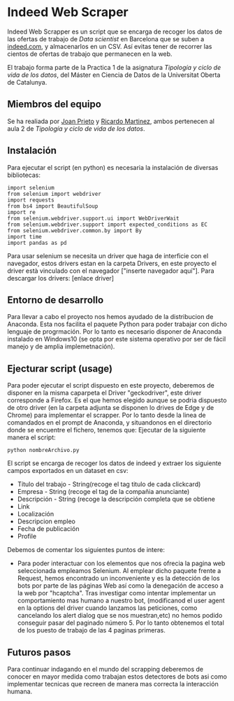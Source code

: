 # Indeed Web Scraper
Indeed Web Scrapper es un script que se encarga de recoger los datos de las ofertas de trabajo de _Data scientist_ en Barcelona que se suben a [indeed.com](https://es.indeed.com), y almacenarlos en un CSV. Así evitas tener de recorrer las cientos de ofertas de trabajo que permanecen en la web.

El trabajo forma parte de la Practica 1 de la asignatura _Tipología y ciclo de vida de los datos_, del Máster en Ciencia de Datos de la Universitat Oberta de Catalunya.

## Miembros del equipo

Se ha realiada por [Joan Prieto](https://github.com/joanPri) y [Ricardo Martinez](https://github.com/), ambos pertenecen al aula 2 de _Tipología y ciclo de vida de los datos_.

## Instalación

Para ejecutar el script (en python) es necesaria la instalación de diversas bibliotecas:

```
import selenium
from selenium import webdriver
import requests
from bs4 import BeautifulSoup
import re
from selenium.webdriver.support.ui import WebDriverWait
from selenium.webdriver.support import expected_conditions as EC
from selenium.webdriver.common.by import By
import time
import pandas as pd
```

Para usar selenium se necesita un driver que haga de interficie con el navegador, estos drivers estan en la carpeta Drivers, en este proyecto el driver està vinculado con el navegador ["inserte navegador aquí"].
Para descargar los drivers:
[enlace driver]

## Entorno de desarrollo
Para llevar a cabo el proyecto nos hemos ayudado de la distribucion de Anaconda. Esta nos facilita el paquete Python para poder trabajar con dicho lenguaje de progrmación.
Por lo tanto es necesario disponer de Anaconda instalado en Windows10 (se opta por este sistema operativo por ser de fácil manejo y de amplia implemetnación).

## Ejecturar script (usage)
Para poder ejecutar el script dispuesto en este proyecto, deberemos de disponer en la misma caparpeta el Driver "geckodriver", este driver corresponde a Firefox. Es el que hemos elegido aunque se podria dispuesto de otro driver (en la carpeta adjunta se disponen lo drives de Edge y de Chrome) para implementar el scrapper.
Por lo tanto desde la linea de comandados en el prompt de Anaconda, y situandonos en el directorio donde se encuentre el fichero, tenemos que:
Ejecutar de la siguiente manera el script:
```
python nombreArchivo.py
```
El script se encarga de recoger los datos de indeed y extraer los siguiente campos exportados en un dataset en csv:
- Título del trabajo - String(recoge el tag titulo de cada clickcard)
- Empresa - String (recoge el tag de la compañia anunciante)
- Descripción - String (recoge la descripción completa que se obtiene 
- Link
- Localización
- Descripcion empleo
- Fecha de publicación
- Profile

Debemos de comentar los siguientes puntos de intere:
- Para poder interactuar con los elementos que nos ofrecia la pagina web seleccionada empleamos Selenium.
Al emplear dicho paquete frente a Request, hemos encontrado un inconveniente y es la detección de los bots por parte de las páginas Web así como la denegación de acceso a la web por "hcaptcha". Tras investigar como intentar implementar un comportamiento mas humano a nuestro bot, (modificanod el user agent en la options del driver cuando lanzamos las peticiones, como cancelando los alert dialog que se nos muestran,etc) no hemos podido conseguir pasar del paginado número 5.
Por lo tanto obtenemos el total de los puesto de trabajo de las 4 paginas primeras.

## Futuros pasos
Para continuar indagando en el mundo del scrapping deberemos de conocer en mayor medida como trabajan estos detectores de bots asi como implementar tecnicas que recreen de manera mas correcta la interacción humana.

## 
